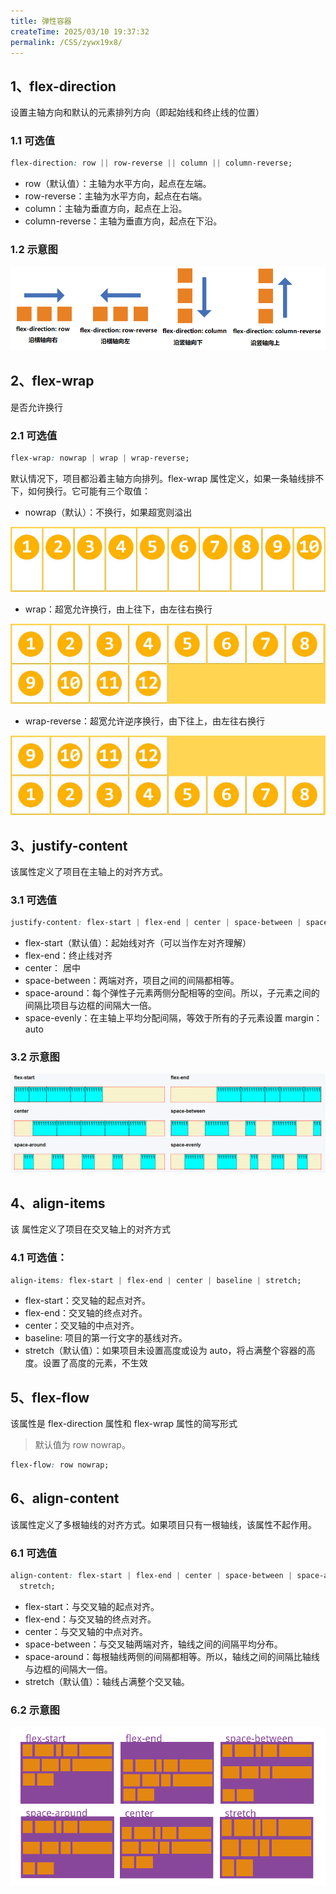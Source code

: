 ```yaml
---
title: 弹性容器
createTime: 2025/03/10 19:37:32
permalink: /CSS/zywx19x8/
---
```


## 1、flex-direction

设置主轴方向和默认的元素排列方向（即起始线和终止线的位置）

### 1.1 可选值

```css
flex-direction: row || row-reverse || column || column-reverse;
```

- row（默认值）：主轴为水平方向，起点在左端。
- row-reverse：主轴为水平方向，起点在右端。
- column：主轴为垂直方向，起点在上沿。
- column-reverse：主轴为垂直方向，起点在下沿。

### 1.2 示意图

![flex-direction](./assets/flex-direction.png)

## 2、flex-wrap

是否允许换行

### 2.1 可选值

```css
flex-wrap: nowrap | wrap | wrap-reverse;
```

默认情况下，项目都沿着主轴方向排列。flex-wrap 属性定义，如果一条轴线排不下，如何换行。它可能有三个取值：

- nowrap（默认）：不换行，如果超宽则溢出

![nowrap](./assets/nowrap.png)

- wrap：超宽允许换行，由上往下，由左往右换行

![wrap](./assets/wrap.png)

- wrap-reverse：超宽允许逆序换行，由下往上，由左往右换行

![wrap](./assets/wrap-reverse.png)

## 3、justify-content

该属性定义了项目在主轴上的对齐方式。

### 3.1 可选值

```css
justify-content: flex-start | flex-end | center | space-between | space-around;
```

- flex-start（默认值）：起始线对齐（可以当作左对齐理解）
- flex-end：终止线对齐
- center： 居中
- space-between：两端对齐，项目之间的间隔都相等。
- space-around：每个弹性子元素两侧分配相等的空间。所以，子元素之间的间隔比项目与边框的间隔大一倍。
- space-evenly：在主轴上平均分配间隔，等效于所有的子元素设置 margin：auto

### 3.2 示意图

![justify-content](./assets/container1.png)

## 4、align-items

该 属性定义了项目在交叉轴上的对齐方式

### 4.1 可选值：

```css
align-items: flex-start | flex-end | center | baseline | stretch;
```

- flex-start：交叉轴的起点对齐。
- flex-end：交叉轴的终点对齐。
- center：交叉轴的中点对齐。
- baseline: 项目的第一行文字的基线对齐。
- stretch（默认值）：如果项目未设置高度或设为 auto，将占满整个容器的高度。设置了高度的元素，不生效

## 5、flex-flow

该属性是 flex-direction 属性和 flex-wrap 属性的简写形式

> 默认值为 row nowrap。

```css
flex-flow: row nowrap;
```

## 6、align-content

该属性定义了多根轴线的对齐方式。如果项目只有一根轴线，该属性不起作用。

### 6.1 可选值

```css
align-content: flex-start | flex-end | center | space-between | space-around |
  stretch;
```

- flex-start：与交叉轴的起点对齐。
- flex-end：与交叉轴的终点对齐。
- center：与交叉轴的中点对齐。
- space-between：与交叉轴两端对齐，轴线之间的间隔平均分布。
- space-around：每根轴线两侧的间隔都相等。所以，轴线之间的间隔比轴线与边框的间隔大一倍。
- stretch（默认值）：轴线占满整个交叉轴。

### 6.2 示意图

![](./assets/align-content.png)
